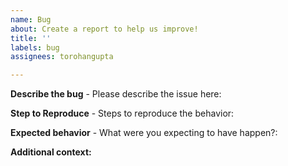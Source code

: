 ```yaml
---
name: Bug
about: Create a report to help us improve!
title: ''
labels: bug
assignees: torohangupta

---
```


**Describe the bug**  - Please describe the issue here:


**Step to Reproduce** - Steps to reproduce the behavior:


**Expected behavior** - What were you expecting to have happen?:


**Additional context:**
